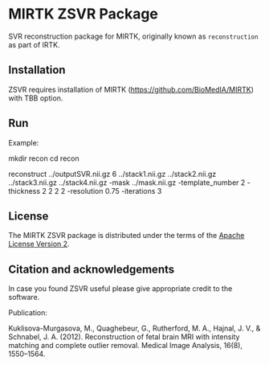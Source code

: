MIRTK ZSVR Package
====================


SVR reconstruction package for MIRTK, originally known as `reconstruction` as part of IRTK.



Installation
------------

ZSVR requires installation of MIRTK (https://github.com/BioMedIA/MIRTK) with TBB option. 



Run
---

Example: 

mkdir recon 
cd recon 

 reconstruct   ../outputSVR.nii.gz  6 ../stack1.nii.gz ../stack2.nii.gz ../stack3.nii.gz ../stack4.nii.gz  -mask ../mask.nii.gz  -template_number 2  -thickness 2 2 2 2  -resolution 0.75 -iterations 3 



License
-------

The MIRTK ZSVR package is distributed under the terms of the
[Apache License Version 2](http://www.apache.org/licenses/LICENSE-2.0).



Citation and acknowledgements
-----------------------------

In case you found ZSVR useful please give appropriate credit to the software.

Publication:

Kuklisova-Murgasova, M., Quaghebeur, G., Rutherford, M. A., Hajnal, J. V., & Schnabel, J. A. (2012). Reconstruction of fetal brain MRI with intensity matching and complete outlier removal. Medical Image Analysis, 16(8), 1550–1564.



